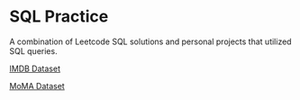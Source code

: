 # SQL Practice

A combination of Leetcode SQL solutions and personal projects that utilized SQL queries.

[IMDB Dataset](https://datasets.imdbws.com/)

[MoMA Dataset](https://github.com/MuseumofModernArt/collection)


